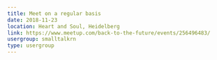 ```yaml
---
title: Meet on a regular basis
date: 2018-11-23
location: Heart and Soul, Heidelberg
link: https://www.meetup.com/back-to-the-future/events/256496483/
usergroup: smalltalkrn
type: usergroup
---
```

